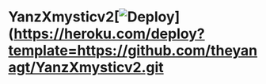 # YanzXmysticv2[![Deploy](https://www.herokucdn.com/deploy/button.svg)](https://heroku.com/deploy?template=https://github.com/theyanagt/YanzXmysticv2.git
